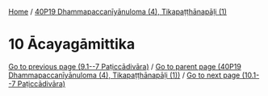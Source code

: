 
[Home](/) / [40P19 Dhammapaccanīyānuloma (4), Tikapaṭṭhānapāḷi (1)](../40P19.md)

# 10 Ācayagāmittika


[Go to previous page (9.1--7 Paṭiccādivāra)](9/9.1--7.md) / [Go to parent page (40P19 Dhammapaccanīyānuloma (4), Tikapaṭṭhānapāḷi (1))](0.md) / [Go to next page (10.1--7 Paṭiccādivāra)](10/10.1--7.md)



